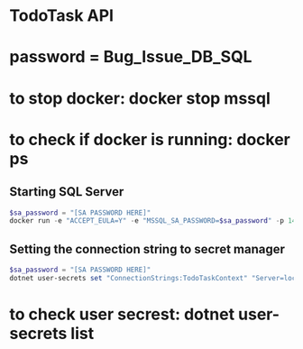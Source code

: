 # TodoTask API

# password = Bug_Issue_DB_SQL
# to stop docker: docker stop mssql
# to check if docker is running: docker ps

## Starting SQL Server
```powershell
$sa_password = "[SA PASSWORD HERE]"
docker run -e "ACCEPT_EULA=Y" -e "MSSQL_SA_PASSWORD=$sa_password" -p 1433:1433 -v sqlvolume:/var/opt/mssql -d --rm --name mssql mcr.microsoft.com/mssql/server:2022-latest
```
## Setting the connection string to secret manager
```powershell
$sa_password = "[SA PASSWORD HERE]"
dotnet user-secrets set "ConnectionStrings:TodoTaskContext" "Server=localhost; Database=TodoTask; User Id=sa; Password=$sa_password; TrustServerCertificate=True"

```
# to check user secrest: dotnet user-secrets list


